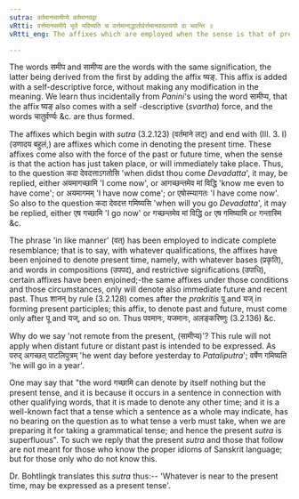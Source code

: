 ```yaml
---
sutra: वर्तमानसामीप्ये वर्तमानवद्वा
vRtti: वर्त्तमानसमीपे भूते भविष्यति च वर्त्तमानाद्धातोर्वर्त्तमानवत्प्रत्ययो वा भवन्ति ॥
vRtti_eng: The affixes which are employed when the sense is that of present time, may, optionally in like manner, be employed when the sense is that of past or future time not remote from the present.

---
```

The words समीप and सामीप्य are the words with the same signification, the latter being derived from the first by adding the affix ष्यङ्. This affix is added with a self-descriptive force, without making any modification in the meaning. We learn thus incidentally from _Panini_'s using the word सामीप्य, that the affix ष्यङ् also comes with a self -descriptive (_svartha_) force, and the words चातुर्वर्ण्यः &c. are thus formed.

The affixes which begin with _sutra_ (3.2.123) (वर्तमाने लट्) and end with (III. 3. I) (उणादय बहुलं,) are affixes which come in denoting the present time. These affixes come also with the force of the past or future time, when the sense is that the action has just taken place, or will immediately take place. Thus, to the question कदा देवदत्ताऽगतोसि 'when didst thou come _Devadatta_', it may, be replied, either अयमागच्छामि 'I come now', or आगच्छन्तमेव मां विद्धि 'know me even to have come'; or अयमागमम् 'I have now come'; or एषोस्म्यागतः 'I have come now'. So also to the question कदा देवदत्त गमिष्यसि 'when will you go _Devadatta_', it may be replied, either एष गच्छामि 'I go now' or गच्छन्तमेव मां विद्धि or एष गमिष्यामि or गन्तास्मि &c.

The phrase 'in like manner' (वत्) has been employed to indicate complete resemblance; that is to say, with whatever qualifications, the affixes have been enjoined to denote present time, namely, with whatever bases (प्रकृति), and words in compositions (उपपद), and restrictive significations (उपाधि), certain affixes have been enjoined;-the same affixes under those conditions and those circumstances, only will denote also immediate future and recent past. Thus शानन् by rule (3.2.128) comes after the _prakritis_ पू and यज् in forming present participles; this affix, to denote past and future, must come only after पू and यज्, and so on. Thus पवमानः, यजमानः, अलङ्करिष्णुः (3.2.136) &c.

Why do we say 'not remote from the present, (सामीप्य)'? This rule will not apply when distant future or distant past is intended to be expressed. As परुद् अगच्छत् पाटलिपुत्रम् 'he went day before yesterday to _Pataliputra_'; वर्षेण गमिष्यति 'he will go in a year'.

One may say that "the word गच्छामि can denote by itself nothing but the present tense, and it is because it occurs in a sentence in connection with other qualifying words, that it is made to denote any other time; and it is a well-known fact that a tense which a sentence as a whole may indicate, has no bearing on the question as to what tense a verb must take, when we are preparing it for taking a grammatical tense; and hence the present _sutra_ is superfluous". To such we reply that the present _sutra_ and those that follow are not meant for those who know the proper idioms of Sanskrit language; but for those only who do not know this.

Dr. Bohtlingk translates this _sutra_ thus:-- 'Whatever is near to the present time, may be expressed as a present tense'.